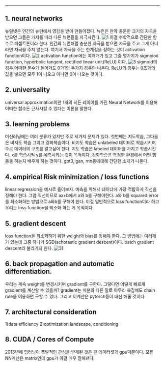 
___
## 1. neural networks
뉴럴넷은 인간의 뉴런에서 영감을 받아 만들어졌다. 뉴런은 만약 충분한 크기의 자극을 받으면 그들은 가지를 따라 다른 뉴런들을 자극시킨다. 
![1](https://user-images.githubusercontent.com/63699718/118811382-e7bfe080-b8e7-11eb-96da-595bf6a08a6f.PNG)
이걸 수학적으로 간단한 함수로 퍼셉트론이라 한다. 인간의 뉴런처럼 충분한 자극을 받으면 자극을 주고 그게 아니라면 자극을 주지 않는다. 여기서 자극을 주는 한계점을 정하는 것이 activation function이다. 
![2](https://user-images.githubusercontent.com/63699718/118811659-39686b00-b8e8-11eb-96f3-61aa65365f06.PNG)
activation function에는 여러개가 있고 그중 몇가지가 sigmoiod function, hyperbolic tangent, rectified linear unit(ReLU) 이다.
![3](https://user-images.githubusercontent.com/63699718/118837696-0c27b700-b900-11eb-9d3c-5e141796f5c7.PNG)
sigmoid의 경우 어떠한 분수가 들어가도 0과1의 두가지 경우만 나온다. ReLU의 경우는 0초과의 값을 넣으면 모두 1이 나오고 아니면 0이 나오는 것이다.
## 2. universality
universal approximation이란 1개의 히든 레이어를 가진 Neural Network를 이용해 어떠한 함수든 근사시킬 수 있다는 이론을 말한다.
## 3. learning problems
머신러닝에는 여러 분류가 있지만 주로 세가지 문제가 있다. 첫번째는 지도학습, 그다음은 비지도 학습 그리고 강화학습이다. 
비지도 학습은 unlabeled 데이터로 학습시키며 주로 데이터의 구조를 알고싶어 한다.
지도 학습은 labeled 데이터를 가지고 학습시킨다. x를 학습시켜 y를 예측시키는 것이 목적이다.
강화학습은 특정한 환경에서 어떤 행동을 하는지 배우게 하는 것이다. 
gpt3, gan, rnn등에대해 간단한 소개가 나온다.
## 4.  empirical Risk minimization / loss functions
linear regression을 예시로 들어보자. 예측을 위해서 데이터에 가장 적합하게 직선을 정해야 한다. 그럼 직선이므로 ax+b에서 a와 b를 구해야한다. a와 b를  squared error를 최소화하는 방법으로 a와b를 구해야 한다. 이걸 일반적으로 loss function이라 하고 우리는 loss function을 최소화 하는 게 목적이다.
## 5. gradient descent
loss function을 최소화하기 위한 weight와 bias를 정해야 한다. 그 방법에는 여러개가 있는데 그중 하나가 SGD(schotastic gradient descent)이다. batch gradient descent라 불리기되 한다. 
![31](https://user-images.githubusercontent.com/63699718/119105331-2bd1f300-ba58-11eb-8e93-d19ad6de56e6.PNG)
## 6. back propagation and automatic differentiation.
우리는 계속 weight를 변경시키며 gradient를 구한다. 그렇다면 어떻게 빠르게 gradient를 계산할 수 있을까? gradient는 미분의 다른 말로 아무리 복잡해도 chain rule을 이용하면 구할 수 있다. 그리고 이계산은 pytorch등이 대신 해줄 것이다. 
## 7. architectural consideration
1)data efficiency
2)optimization landscape, conditioning
## 8. CUDA / Cores of Compute
2013년에 딥러닝이 폭발적인 관심을 받게된 것은 큰 데이터셋과 gpu덕분이다. 모든 NN계산은 matrix인데 gpu가 이걸 매우 잘해낸다. 
